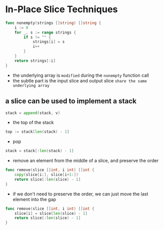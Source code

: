 # In-Place Slice Techniques

```go
func nonempty(strings []string) []string {
	i := 0
	for _, s := range strings {
		if s != "" {
			strings[i] = s
			i++
		}
	}
	return strings[:i]
}
```

- the underlying array is `modified` during the `nonempty` function call
- the subtle part is the input slice and output slice `share the same underlying array`

## a slice can be used to implement a stack

```go
stack = append(stack, v)
```

- the top of the stack

```go
top := stack[len(stack) - 1]
```

- pop

```go
stack = stack[:len(stack) - 1]
```

- remove an element from the middle of a slice, and preserve the order
```go
func remove(slice []int, i int) []int {
    copy(slice[i:], slice[i+1:])
    return slice[:len(slice) - 1]
}
```

- if we don't need to preserve the order, we can just move the last element into the gap
```go
func remove(slice []int, i int) []int {
    slice[i] = slice[len(slice) - 1]
    return slice[:len(slice) - 1]
}
```
